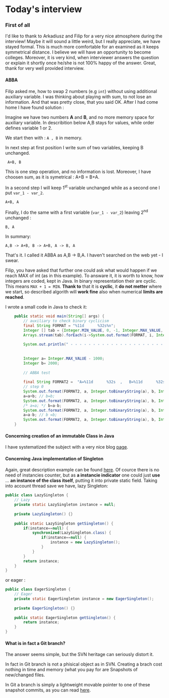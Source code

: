 # Today's interview

### First of all
I'd like to thank to Arkadiusz and Filip for a very nice atmosphere during the interview!
Maybe it will sound a little weird, but I really appreciate, we have stayed formal. This is much more comfortable 
for an examined as it keeps symmetrical distance. I believe we will have an opportunity to become colleges.
Moreover, it is very kind, when interviewer answers the question or explain it shortly once he/she is not 100% happy 
of the answer. 
Great, thank for very well provided interview.


#### ABBA
Filip asked me, how to swap 2 numbers (e.g ```int```) without using additional auxiliary variable.
I was thinking about playing with sum, to not lose an information. And that was pretty close, that you said OK.
After I had come home I have found solution :

Imagine we have two numbers **A** and **B**, and no more memory space for auxiliary variable. 
In describition below A,B stays for values, while order defines variable 1 or 2.

We start then with :
```A , B```
in memory. 

In next step at first position I write sum of two variables, keeping B unchanged.

``` A+B, B```

This is one step operation, and no information is lost. Moreover, I have choosen sum, as it is symetrical : A+B = B+A.

In a second step I will keep 1<sup>st</sup> variable unchanged while as a second one I put `var_1 - var_2`.

```A+B, A```

Finally, I do the same with a first variable (`var_1 - var_2`) leaving 2<sup>nd</sup> unchanged :

```B, A```

In summary:

```A,B -> A+B, B -> A+B, A -> B, A ```

That's it. I called it ABBA as A,B -> B,A. I haven't searched on the web yet - I swear.

Filip, you have asked that further one could ask what would happen if we reach MAX of int (as in this example).
To answare it, it is worth to know, how integers are coded, kept in Java. In binary representation their are cyclic.
This means `MAX + 1 = MIN`. **Thank to** that it is **cyclic**, it **do not metter** where we start, so described algorith will **work fine** also when numerical **limits are reached**.

I wrote a small code in Java to check it:
```java
	public static void main(String[] args) {
		// auxiliary to check binary cyclicism
		final String FORMAT = "%11d      %32s%n";
		Integer [] tab = {Integer.MIN_VALUE, 0, -1, Integer.MAX_VALUE, Integer.MAX_VALUE + 1};
		Arrays.stream(tab).forEach(i->System.out.format(FORMAT, i, Integer.toBinaryString(i)));
		
		System.out.println(" - - - - - - - - - - - - - - - - - - - - - - - - - - - - - - - - - - - - - - - - - -");
		
		
		Integer a= Integer.MAX_VALUE - 1000;
		Integer b= 2000;
		
		// ABBA test
		
		final String FORMAT2 =  "A=%11d      %32s  ,   B=%11d      %32s%n";
		// step 0
		System.out.format(FORMAT2, a, Integer.toBinaryString(a), b, Integer.toBinaryString(b));
		a=a+b; // b=b; 
		System.out.format(FORMAT2, a, Integer.toBinaryString(a), b, Integer.toBinaryString(b));
		/* a=a; */ b=a-b;
		System.out.format(FORMAT2, a, Integer.toBinaryString(a), b, Integer.toBinaryString(b));
		a=a-b; // b =b;
		System.out.format(FORMAT2, a, Integer.toBinaryString(a), b, Integer.toBinaryString(b));
	}
```

#### Concerning creation of an immutable Class in Java
I have systematized the subject with a very nice blog [page](https://www.journaldev.com/129/how-to-create-immutable-class-in-java). 

#### Concerning Java implementation of Singleton
Again, great description example can be found [here](https://www.javaworld.com/article/2073352/core-java/simply-singleton.html?page=2).
Of cource there is no need of instancies counter, but as **a instancie indicator** one could just **use** ... **an instance of the class itself**, putting it into private static field.
Taking into account thread save we have, lazy Singleton:
```java
public class LazySingleton {
	// Lazy
	private static LazySingleton instance = null;
	
	private LazySingleton() {}
	
	public static LazySingleton getSingleton() {
		if(instance==null) {
			synchronized(LazySingleton.class) {
				if(instance==null) {
					instance = new LazySingleton();
				}
			}
		}
		return instance;
	}
}
```
or eager :
```java
public class EagerSingleton {
	// Eager
	private static EagerSingleton instance = new EagerSingleton();
	
	private EagerSingleton() {}
	
	public static EagerSingleton getSingleton() {
		return instance;
	}
}
```
#### What is in fact a Git branch?
The answer seems simple, but the SVN heritage can seriously distort it.

In fact in Git branch is not a phisical object as in SVN. 
Creating a brach cost nothing in time and memory (what you pay for are Snapshots of new/changed files.

In Git a branch is simply a lightweight movable pointer to one of these snapshot commits, as you can read [here](https://git-scm.com/book/en/v1/Git-Branching-What-a-Branch-Is).

